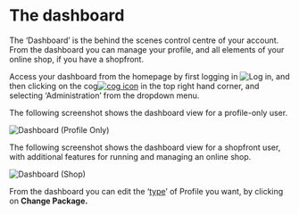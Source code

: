 # The dashboard

The ‘Dashboard’ is the behind the scenes control centre of your account. From the dashboard you can manage your profile, and all elements of your online shop, if you have a shopfront.

Access your dashboard from the homepage by first logging in ![](https://openfoodnetwork.org/wp-content/uploads/2015/05/Log-In.png "Log in"), and then clicking on the cog[![](https://openfoodnetwork.org/wp-content/uploads/2015/05/Cog.png "cog icon")](https://openfoodnetwork.org/wp-content/uploads/2015/05/Cog.png) in the top right hand corner, and selecting ‘Administration’ from the dropdown menu.

The following screenshot shows the dashboard view for a profile-only user.

![](https://openfoodnetwork.org/wp-content/uploads/2015/05/Dashboard-Profile-Only.png "Dashboard \(Profile Only\)")

The following screenshot shows the dashboard view for a shopfront user, with additional features for running and managing an online shop.

![](https://openfoodnetwork.org/wp-content/uploads/2015/05/Dashboard-Shop.png "Dashboard \(Shop\)")

From the dashboard you can edit the ‘[type](/producer-profile-types.md)’ of Profile you want, by clicking on **Change Package.**

